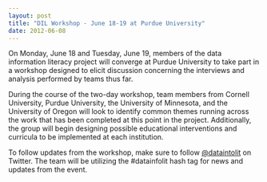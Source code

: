 ```yaml
---
layout: post
title: "DIL Workshop - June 18-19 at Purdue University"
date: 2012-06-08
---
```


On Monday, June 18 and Tuesday, June 19, members of the data information literacy project will converge at Purdue University to take part in a workshop designed to elicit discussion concerning the interviews and analysis performed by teams thus far.

During the course of the two-day workshop, team members from Cornell University, Purdue University, the University of Minnesota, and the University of Oregon will look to identify common themes running across the work that has been completed at this point in the project. Additionally, the group will begin designing possible educational interventions and curricula to be implemented at each institution.

To follow updates from the workshop, make sure to follow [@dataintolit](https://twitter.com/datainfolit) on Twitter. The team will be utilizing the #datainfolit hash tag for news and updates from the event.
